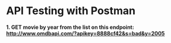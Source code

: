 # API Testing with Postman

**1. GET movie by year from the list on this endpoint: http://www.omdbapi.com/?apikey=8888cf42&s=bad&y=2005**

